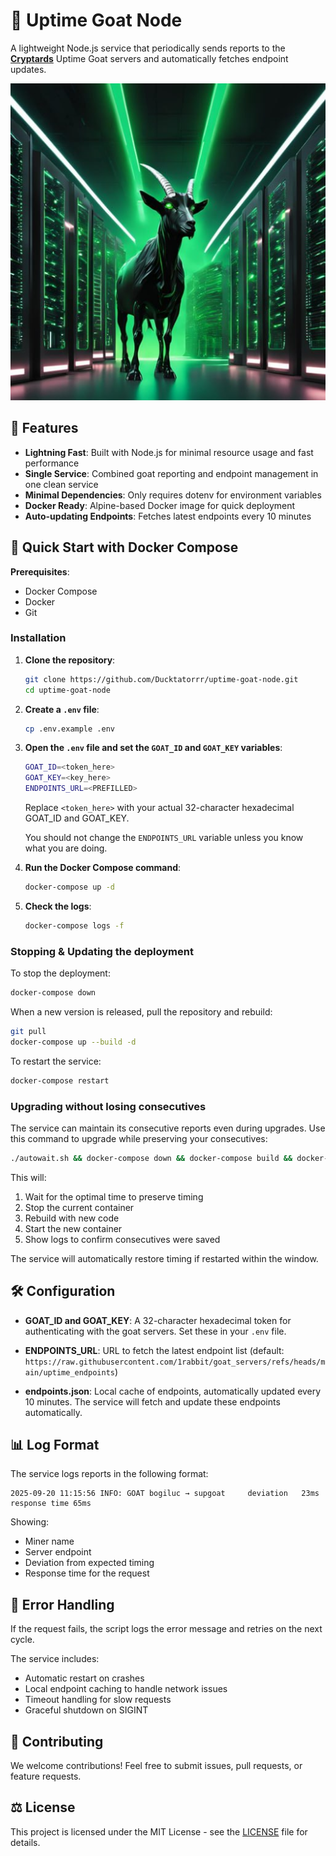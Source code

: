 # 🐐 Uptime Goat Node

A lightweight Node.js service that periodically sends reports to the [**Cryptards**](https://cryptards.lol/) Uptime Goat servers and automatically fetches endpoint updates.

![Uptime Goat](assets/goattime.jpg)

## 🚀 Features

- **Lightning Fast**: Built with Node.js for minimal resource usage and fast performance
- **Single Service**: Combined goat reporting and endpoint management in one clean service
- **Minimal Dependencies**: Only requires dotenv for environment variables
- **Docker Ready**: Alpine-based Docker image for quick deployment
- **Auto-updating Endpoints**: Fetches latest endpoints every 10 minutes

## 🐙 Quick Start with Docker Compose

**Prerequisites**:

- Docker Compose
- Docker
- Git

### Installation

1. **Clone the repository**:

   ```bash
   git clone https://github.com/Ducktatorrr/uptime-goat-node.git
   cd uptime-goat-node
   ```

2. **Create a `.env` file**:

   ```bash
   cp .env.example .env
   ```

3. **Open the `.env` file and set the `GOAT_ID` and `GOAT_KEY` variables**:

   ```bash
   GOAT_ID=<token_here>
   GOAT_KEY=<key_here>
   ENDPOINTS_URL=<PREFILLED>
   ```

   Replace `<token_here>` with your actual 32-character hexadecimal GOAT_ID and GOAT_KEY.

   You should not change the `ENDPOINTS_URL` variable unless you know what you are doing.

4. **Run the Docker Compose command**:

   ```bash
   docker-compose up -d
   ```

5. **Check the logs**:
   ```bash
   docker-compose logs -f
   ```

### Stopping & Updating the deployment

To stop the deployment:

```bash
docker-compose down
```

When a new version is released, pull the repository and rebuild:

```bash
git pull
docker-compose up --build -d
```

To restart the service:

```bash
docker-compose restart
```

### Upgrading without losing consecutives

The service can maintain its consecutive reports even during upgrades. Use this command to upgrade while preserving your consecutives:

```bash
./autowait.sh && docker-compose down && docker-compose build && docker-compose up -d && docker-compose logs -f
```

This will:
1. Wait for the optimal time to preserve timing
2. Stop the current container
3. Rebuild with new code
4. Start the new container
5. Show logs to confirm consecutives were saved

The service will automatically restore timing if restarted within the window.

## 🛠 Configuration

- **GOAT_ID and GOAT_KEY**: A 32-character hexadecimal token for authenticating with the goat servers. Set these in your `.env` file.

- **ENDPOINTS_URL**: URL to fetch the latest endpoint list (default: `https://raw.githubusercontent.com/1rabbit/goat_servers/refs/heads/main/uptime_endpoints`)

- **endpoints.json**: Local cache of endpoints, automatically updated every 10 minutes. The service will fetch and update these endpoints automatically.

## 📊 Log Format

The service logs reports in the following format:
```
2025-09-20 11:15:56 INFO: GOAT bogiluc → supgoat     deviation   23ms   response time 65ms
```

Showing:
- Miner name
- Server endpoint
- Deviation from expected timing
- Response time for the request

## 🐛 Error Handling

If the request fails, the script logs the error message and retries on the next cycle.

The service includes:
- Automatic restart on crashes
- Local endpoint caching to handle network issues
- Timeout handling for slow requests
- Graceful shutdown on SIGINT

## 🎉 Contributing

We welcome contributions! Feel free to submit issues, pull requests, or feature requests.

## ⚖️ License

This project is licensed under the MIT License - see the [LICENSE](LICENSE) file for details.